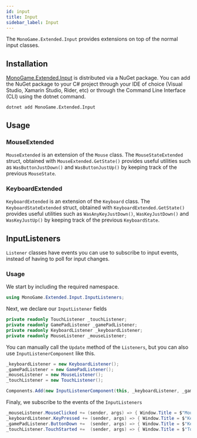 ```yaml
---
id: input
title: Input
sidebar_label: Input
---
```


The `MonoGame.Extended.Input` provides extensions on top of the normal input classes. 

## Installation

[MonoGame.Extended.Input](https://www.nuget.org/packages/MonoGame.Extended.Input) is distributed via a NuGet package. You can add the NuGet package to your C# project through your IDE of choice (Visual Studio, Xamarin Studio, Rider, etc) or through the Command Line Interface (CLI) using the dotnet command.
```
dotnet add MonoGame.Extended.Input
```

## Usage

### MouseExtended

`MouseExtended` is an extension of the `Mouse` class. The `MouseStateExtended` struct, obtained with `MouseExtended.GetState()` provides useful utilities such as `WasButtonJustDown()` and `WasButtonJustUp()` by keeping track of the previous `MouseState`.

### KeyboardExtended

`KeyboardExtended` is an extension of the `Keyboard` class. The `KeyboardStateExtended` struct, obtained with `KeyboardExtended.GetState()` provides useful utilities such as `WasAnyKeyJustDown()`, `WasKeyJustDown()` and `WasKeyJustUp()` by keeping track of the previous `KeyboardState`.

## InputListeners

 `Listener` classes have events you can use to subscribe to input events, instead of having to poll for input changes.

### Usage

We start by including the required namespace.
```cs
using MonoGame.Extended.Input.InputListeners;
```

Next, we declare our `InputListener` fields

```cs
private readonly TouchListener _touchListener;
private readonly GamePadListener _gamePadListener;
private readonly KeyboardListener _keyboardListener;
private readonly MouseListener _mouseListener;
```

You can manually call the `Update` method of the `Listeners`, but you can also use `InputListenerComponent` like this.

```cs
_keyboardListener = new KeyboardListener();
_gamePadListener = new GamePadListener();
_mouseListener = new MouseListener();
_touchListener = new TouchListener();

Components.Add(new InputListenerComponent(this, _keyboardListener, _gamePadListener, _mouseListener, _touchListener));
```

Finaly, we subscribe to the events of the `InputListeners`

```cs
_mouseListener.MouseClicked += (sender, args) => { Window.Title = $"Mouse {args.Button} Clicked"; };
_keyboardListener.KeyPressed += (sender, args) => { Window.Title = $"Key {args.Key} Pressed"; };
_gamePadListener.ButtonDown +=  (sender, args) => { Window.Title = $"Key {args.Button} Down"; };
_touchListener.TouchStarted +=  (sender, args) => { Window.Title = $"Touched"; };
```

